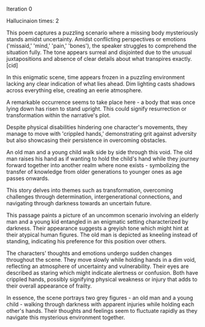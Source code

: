



Iteration 0

Hallucinaion times: 2


This poem captures a puzzling scenario where a missing body mysteriously stands amidst uncertainty. Amidst conflicting perspectives or emotions ('missaid,' 'mind,' 'pain,' 'bones'), the speaker struggles to comprehend the situation fully. The tone appears surreal and disjointed due to the unusual juxtapositions and absence of clear details about what transpires exactly.[cid]



In this enigmatic scene, time appears frozen in a puzzling environment lacking any clear indication of what lies ahead. Dim lighting casts shadows across everything else, creating an eerie atmosphere.

A remarkable occurrence seems to take place here - a body that was once lying down has risen to stand upright. This could signify resurrection or transformation within the narrative's plot.

Despite physical disabilities hindering one character's movements, they manage to move with 'crippled hands,' demonstrating grit against adversity but also showcasing their persistence in overcoming obstacles.

An old man and a young child walk side by side through this void. The old man raises his hand as if wanting to hold the child's hand while they journey forward together into another realm where none exists - symbolizing the transfer of knowledge from older generations to younger ones as age passes onwards.

This story delves into themes such as transformation, overcoming challenges through determination, intergenerational connections, and navigating through darkness towards an uncertain future.



This passage paints a picture of an uncommon scenario involving an elderly man and a young kid entangled in an enigmatic setting characterized by darkness. Their appearance suggests a greyish tone which might hint at their atypical human figures. The old man is depicted as kneeling instead of standing, indicating his preference for this position over others.

The characters' thoughts and emotions undergo sudden changes throughout the scene. They move slowly while holding hands in a dim void, reflecting an atmosphere of uncertainty and vulnerability. Their eyes are described as staring which might indicate alertness or confusion. Both have crippled hands, possibly signifying physical weakness or injury that adds to their overall appearance of frailty.

In essence, the scene portrays two grey figures - an old man and a young child - walking through darkness with apparent injuries while holding each other's hands. Their thoughts and feelings seem to fluctuate rapidly as they navigate this mysterious environment together.
